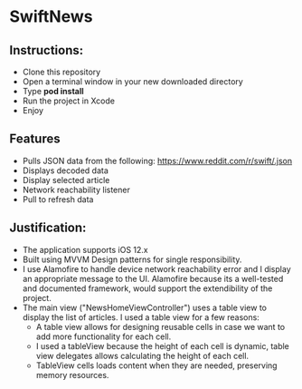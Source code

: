 # SwiftNews
## Instructions:
* Clone this repository
* Open a terminal window in your new downloaded directory
* Type **pod install**
* Run the project in Xcode
* Enjoy

## Features
* Pulls JSON data from the following: https://www.reddit.com/r/swift/.json
* Displays decoded data 
* Display selected article 
* Network reachability listener
* Pull to refresh data

## Justification:
- The application supports iOS 12.x
- Built using MVVM Design patterns for single responsibility.
- I use Alamofire to handle device network reachability error and I display an appropriate message to the UI. Alamofire because its a well-tested and documented    framework, would support the extendibility of the project.
- The main view  ("NewsHomeViewController") uses a table view to display the list of articles. I used a table view for a few reasons:
   -  A table view allows for designing reusable cells in case we want to add more functionality for each cell.
   -  I used a tableView because the height of each cell is dynamic, table view delegates allows calculating the height of each cell.
   -  TableView cells loads content when they are needed, preserving memory resources.
